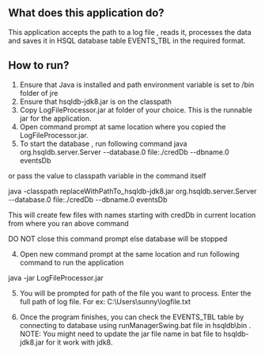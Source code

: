 What does this application do?
------------------------------
This application accepts the path to a log file , reads it, processes the data and saves it in HSQL database table EVENTS_TBL in the required format.  


How to run?
------------------------------

1. Ensure that Java is installed and path environment variable is set to /bin folder of jre
2. Ensure that hsqldb-jdk8.jar is on the classpath
3. Copy LogFileProcessor.jar at folder of your choice. This is the runnable jar for the application.
4. Open command prompt at same location where you copied the LogFileProcessor.jar.
4. To start the database , run following command
java org.hsqldb.server.Server --database.0 file:./credDb --dbname.0 eventsDb

or  pass the value to classpath variable in the command itself

java -classpath replaceWithPathTo_hsqldb-jdk8.jar org.hsqldb.server.Server --database.0 file:./credDb --dbname.0 eventsDb

This will create few files with names starting with credDb in current location from where you ran above command

DO NOT close this command prompt else database will be stopped

4.  Open new command prompt at the same location and run following command to run the application

java -jar LogFileProcessor.jar

5. You will be prompted for path of the file you want to process. Enter the full path of log file.
For ex: C:\Users\sunny\logfile.txt

6. Once the program finishes, you can check the EVENTS_TBL table by connecting to database
using runManagerSwing.bat file in hsqldb\bin .
NOTE: You might need to update the jar file name in bat file to hsqldb-jdk8.jar for it work with jdk8.


